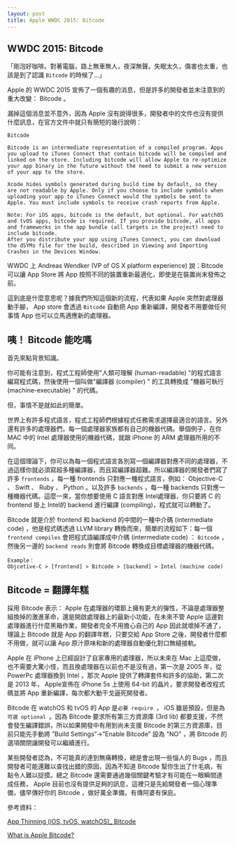 ```yaml
---
layout: post
title: Apple WWDC 2015: Bitcode
---
```


## WWDC 2015: Bitcode

「剛泡好咖啡。對著電腦，路上無車無人，夜深無聲。失眠太久，傷害也太重，也該是到了認識 `Bitcode` 的時候了...」

Apple 的 WWDC 2015 宣佈了一個有趣的消息，但是許多的開發者並末注意到的重大改變： Bitcode 。

漏掉這個消息並不意外，因為 Apple 沒有說得很多，開發者中的文件也沒有提供什麼訊息，在官方文件中就只有簡短的幾行說明：

```
Bitcode

Bitcode is an intermediate representation of a compiled program. Apps you upload to iTunes Connect that contain bitcode will be compiled and linked on the store. Including bitcode will allow Apple to re-optimize your app binary in the future without the need to submit a new version of your app to the store.

Xcode hides symbols generated during build time by default, so they are not readable by Apple. Only if you choose to include symbols when uploading your app to iTunes Connect would the symbols be sent to Apple. You must include symbols to receive crash reports from Apple.

Note: For iOS apps, bitcode is the default, but optional. For watchOS and tvOS apps, bitcode is required. If you provide bitcode, all apps and frameworks in the app bundle (all targets in the project) need to include bitcode.
After you distribute your app using iTunes Connect, you can download the dSYMs file for the build, described in Viewing and Importing Crashes in the Devices Window.
```

WWDC 上 Andreas Wendker (VP of OS X platform experience) 說：Bitcode 可以讓 App Store 將 App 按照不同的裝置重新最適化，即使是在裝置尚末發佈之前。

這到底是什麼意思呢？據我們所知這個新的流程，代表如果 Apple 突然對處理器動手腳， App store 會透過 `Bitcode` 自動把 App 重新編譯，開發者不用要做任何事情 App 也可以立馬適應新的處理器。

## 咦！ Bitcode 能吃嗎

首先來點背景知識。

你可能有注意到，程式工程師使用"人類可理解 (human-readable) "的程式語言編寫程式碼，然後使用一個叫做"編譯器 (compiler) " 的工具轉換成 "機器可執行 (machine-executable) " 的代碼。

但，事情不是就如此的簡單。

世界上有許多程式語言，程式工程師們根據程式任務需求選擇最適合的語言。另外還有許多的處理器們，每一個處理器家族都有自己的機器代碼。舉個例子，在你 MAC 中的 Intel 處理器使用的機器代碼，就跟 iPhone 的 ARM 處理器所用的不同。

在這個理論下，你可以為每一個程式語言各別寫一個編譯器對應不同的處理器，不過這樣你就必須寫超多種編譯器，而且寫編譯器超難。所以編譯器的開發者們寫了許多 `frontends` ，每一種 frontends 只對應一種程式語言，例如： Objective-C 、 Swift 、 Ruby 、 Python  。以及許多 `backends` ，每一種 backends 只對應一種機器代碼。這麼一來，當你想要使用 C 語言對應 Intel處理器，你只要將 C 的 frontend 掛上 Intel的 backend 進行編譯 (compiling)，程式就可以轉動了。

Bitcode 就是介於 frontend 和 backend 的中間的一種中介碼 (intermediate code) ，他是程式碼透過 LLVM library 轉換而來，簡單的流程如下：每一個 `frontend compiles` 會把程式語編譯成中介碼 (intermediate code) ： `Bitcode` ，然後另一邊的 `backend reads` 則會將 Bitcode 轉換成目標處理器的機器代碼。

```
Example：
Objcetive-C > [frontend] > Bitcode > [backend] > Intel (machine code)
```

## Bitcode = 翻譯年糕

採用 Bitcode 表示： Apple 在處理器的環節上擁有更大的彈性，不論是處理器整組換掉的激進革命，還是開啟處理器上的最新小功能，在未來不管 Apple 這邊對處理器進行什麼黑箱作業，開發者完全不用擔心自己的 App 因此就壞掉不通了，理論上 Bitcode 就是 App 的翻譯年糕，只要交給 App Store 之後，開發者什麼都不用做，就可以讓 App 原汁原味和新的處理器自動優化對口無縫接軌。

Apple 在 iPhone 上已經設計了自家專用的處理器，所以未來在 Mac 上這麼做，也不需要大驚小怪，而且換處理器在以前也不是沒有過，第一次是 2005 年，從 PowerPc 處理器換到 Intel ，那次 Apple 提供了轉譯套件和許多的協助，第二次是 2013 年， Apple宣佈在 iPhone 5s 上使用 64-bit 的晶片，要求開發者改程式碼並將 App 重新編譯，每次都大動干戈逼死開發者。

Bitcode 在 watchOS 和 tvOS 的 App 是`必要 require `， iOS 雖是預設，但是為`可選 optional `。因為 Bitcode 要求所有第三方資源庫 (3rd lib) 都要支援，不然會發生編譯錯誤，所以如果開發中有用到尚未支援 Bitcode 的第三方資源庫，目前只能先手動將 ”Build Settings”->”Enable Bitcode” 設為 "NO" ，將 Bitcode 的選項關閉讓開發可以繼續進行。

某些開發者認為，不可能真的達到無痛轉換，總是會出現一些惱人的 Bugs ，而且開發者可能還難以查找出錯的原因，因為不知道 Bitcode 幫你生出了什毛病，有點令人難以捉摸。總之 Bitcode 還需要通過幾個關鍵考驗才有可能在一眼瞬間達成任務， Apple 目前也沒有提供足夠的訊息，這裡只是先給開發者一個心理準備，儘早傳好你的 Bitcode ，做好萬全準備，有傳阿婆有保庇。

參考資料：

[App Thinning (iOS, tvOS, watchOS)_ Bitcode](https://developer.apple.com/library/prerelease/tvos/documentation/IDEs/Conceptual/AppDistributionGuide/AppThinning/AppThinning.html)

[What is Apple Bitcode?](https://www.quora.com/What-is-Apple-Bitcode)
